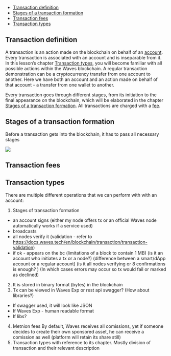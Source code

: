 - [Transaction definition](#transaction-definition)
- [Stages of a transaction formation](#stages-of-a-transaction-formation)
- [Transaction fees](#transaction-fees)
- [Transaction types](#transaction-types)

## Transaction definition ##

A transaction is an action made on the blockchain on behalf of an [account](). Every transaction is associated with an account and is inseparable from it. In this lesson’s chapter [Transaction types](#transaction-types), you will become familiar with all possible actions within the Waves blockchain. A regular transaction demonstration can be a cryptocurrency transfer from one account to another. Here we have both an account and an action made on behalf of that account - a transfer from one wallet to another.

Every transaction goes through different stages, from its initiation to the final appearance on the blockchain, which will be elaborated in the chapter [Stages of a transaction formation](#stages-of-a-transaction-formation). All transactions are charged with a [fee](#transaction-fees).

## Stages of a transaction formation ##

Before a transaction gets into the blockchain, it has to pass all necessary stages

![](./img/txstages.png)

## Transaction fees ##

## Transaction types ##

There are multiple different operations that we can perform with with an account:



1. Stages of transaction formation
- an account signs (either my node offers tx or an official Waves node automatically works if a service used)
- broadcasts
- all nodes verify it (validation - refer to https://docs.waves.tech/en/blockchain/transaction/transaction-validation)
- if ok - appears on the bc (limitations of a block to contain 1 MB)
(is it an account who initiates a tx or a node?)
(difference between a smart/dApp account or a regular account)
(is it all nodes verifying or 8 confirmations is enough?    )
(In which cases errors may occur so tx would fail or marked as declined)
2. It is stored in binary format (bytes) in the blockchain
3. Tx can be viewed in Waves Exp or rest api swagger?
(How about libraries?)
- If swagger used, it will look like JSON
- If Waves Exp - human readable format
- If libs?
4. Metnion fees
By default, Waves receives all comissions, yet if someone decides to create their own sponsored asset, he can receive a comission as well (platform will retain its share still)
5. Transaction types with reference to its chapter.
Mostly division of transaction and their relevant description